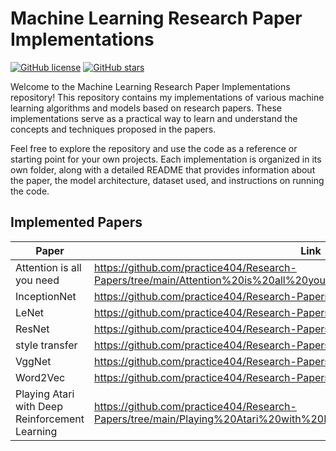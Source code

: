 # Machine Learning Research Paper Implementations

[![GitHub license](https://img.shields.io/badge/license-MIT-blue.svg)](https://github.com/your-username/your-repo-name/blob/main/LICENSE)
[![GitHub stars](https://img.shields.io/github/stars/practice404/Research-Papers.svg)](https://github.com/your-username/your-repo-name/stargazers)

Welcome to the Machine Learning Research Paper Implementations repository! This repository contains my implementations of various machine learning algorithms and models based on research papers. These implementations serve as a practical way to learn and understand the concepts and techniques proposed in the papers.

Feel free to explore the repository and use the code as a reference or starting point for your own projects. Each implementation is organized in its own folder, along with a detailed README that provides information about the paper, the model architecture, dataset used, and instructions on running the code.



## Implemented Papers

| Paper                                           | Link |
| ----------------------------------------------- | ---- |
| Attention is all you need                       |https://github.com/practice404/Research-Papers/tree/main/Attention%20is%20all%20you%20need|
| InceptionNet                                    |https://github.com/practice404/Research-Papers/tree/main/InceptionNet|
| LeNet                                           |https://github.com/practice404/Research-Papers/tree/main/LeNet|
| ResNet                                          |https://github.com/practice404/Research-Papers/tree/main/ResNet|
| style transfer                                  |https://github.com/practice404/Research-Papers/tree/main/style%20transfer|
| VggNet                                          |https://github.com/practice404/Research-Papers/tree/main/VggNet|
| Word2Vec                                        |https://github.com/practice404/Research-Papers/tree/main/Word2Vec|
| Playing Atari with Deep Reinforcement Learning |https://github.com/practice404/Research-Papers/tree/main/Playing%20Atari%20with%20Deep%20Reinforceme%20nt%20Learning|

